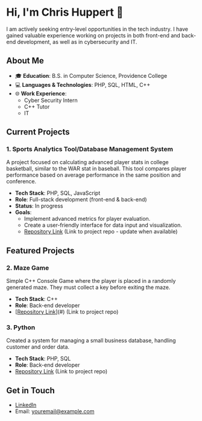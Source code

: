 # Hi, I'm Chris Huppert 👋

I am actively seeking entry-level opportunities in the tech industry. I have gained valuable experience working on projects in both front-end and back-end development, as well as in cybersecurity and IT.

## About Me
- 🎓 **Education**: B.S. in Computer Science, Providence College
- 💻 **Languages & Technologies**: PHP, SQL, HTML, C++
- 🌐 **Work Experience**:
  - Cyber Security Intern
  - C++ Tutor
  - IT

## Current Projects
### 1. **Sports Analytics Tool/Database Management System**
   A project focused on calculating advanced player stats in college basketball, similar to the WAR stat in baseball. This tool compares player performance based on average performance in the same position and conference.
   - **Tech Stack**: PHP, SQL, JavaScript
   - **Role**: Full-stack development (front-end & back-end)
   - **Status**: In progress
   - **Goals**: 
     - Implement advanced metrics for player evaluation.
     - Create a user-friendly interface for data input and visualization.
     - [Repository Link](#) (Link to project repo - update when available)

## Featured Projects
### 2. **Maze Game**
   Simple C++ Console Game where the player is placed in a randomly generated maze. They must collect a key before exiting the maze.
   - **Tech Stack**: C++
   - **Role**: Back-end developer
   - [[Repository Link](https://github.com/Chuppert/Maze-Game)](#) (Link to project repo)

### 3. **Python**
   Created a system for managing a small business database, handling customer and order data.
   - **Tech Stack**: PHP, SQL
   - **Role**: Back-end developer
   - [Repository Link](#) (Link to project repo)

## Get in Touch
- [LinkedIn](https://www.linkedin.com/in/yourprofile)
- Email: youremail@example.com
